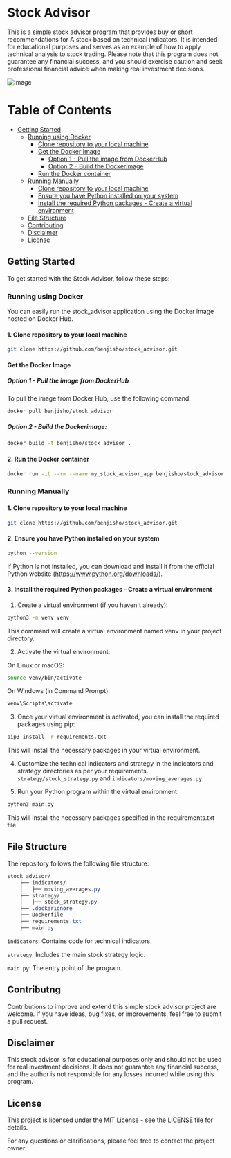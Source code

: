 # Stock Advisor

This is a simple stock advisor program that provides buy or short recommendations for A stock based on technical indicators.
It is intended for educational purposes and serves as an example of how to apply technical analysis to stock trading.
Please note that this program does not guarantee any financial success, and you should exercise caution and seek professional financial advice when making real investment decisions.

![image](https://github.com/benjisho/stock_advisor/assets/97973081/4f1d60b4-2618-4274-9810-94ebce355c68)

# Table of Contents
- [Getting Started](#getting-started)
  * [Running using Docker](#running-using-docker)
    + [Clone repository to your local machine](#clone-repository-to-your-local-machine)
    + [Get the Docker Image](#get-the-docker-image)
      - [Option 1 - Pull the image from DockerHub](#option-1---pull-the-image-from-dockerhub)
      - [Option 2 - Build the Dockerimage](#option-2---build-the-dockerimage)
    + [Run the Docker container](#run-the-docker-container)
  * [Running Manually](#running-manually)
    + [Clone repository to your local machine](#clone-repository-to-your-local-machine-1)
    + [Ensure you have Python installed on your system](#ensure-you-have-python-installed-on-your-system)
    + [Install the required Python packages - Create a virtual environment](#install-the-required-python-packages---create-a-virtual-environment)
  * [File Structure](#file-structure)
  * [Contributing](#contributing)
  * [Disclaimer](#disclaimer)
  * [License](#license)

## Getting Started
To get started with the Stock Advisor, follow these steps:

### Running using Docker
You can easily run the stock_advisor application using the Docker image hosted on Docker Hub.

#### 1. Clone repository to your local machine
```bash
git clone https://github.com/benjisho/stock_advisor.git
```

#### Get the Docker Image
##### Option 1 - Pull the image from DockerHub
To pull the image from Docker Hub, use the following command:
```bash
docker pull benjisho/stock_advisor

```
##### Option 2 - Build the Dockerimage:

```bash
docker build -t benjisho/stock_advisor .
```

#### 2. Run the Docker container
```bash
docker run -it --rm --name my_stock_advisor_app benjisho/stock_advisor
```

### Running Manually
#### 1. Clone repository to your local machine
```bash
git clone https://github.com/benjisho/stock_advisor.git
```

#### 2. Ensure you have Python installed on your system
```bash
python --version
```
If Python is not installed, you can download and install it from the official Python website (https://www.python.org/downloads/).

#### 3. Install the required Python packages - Create a virtual environment
1. Create a virtual environment (if you haven't already):
```bash
python3 -m venv venv
```
This command will create a virtual environment named venv in your project directory.

2. Activate the virtual environment:

On Linux or macOS:
```bash
source venv/bin/activate
```
On Windows (in Command Prompt):
```bash
venv\Scripts\activate
```
3. Once your virtual environment is activated, you can install the required packages using pip:
```bash
pip3 install -r requirements.txt
```
This will install the necessary packages in your virtual environment.

4. Customize the technical indicators and strategy in the indicators and strategy directories as per your requirements.
`strategy/stock_strategy.py` and `indicators/moving_averages.py`

5. Run your Python program within the virtual environment:
```bash
python3 main.py
```
This will install the necessary packages specified in the requirements.txt file.

## File Structure
The repository follows the following file structure:

```css
stock_advisor/
    ├── indicators/
    │   ├── moving_averages.py
    ├── strategy/
    │   ├── stock_strategy.py
    ├── .dockerignore
    ├── Dockerfile
    ├── requirements.txt
    ├── main.py

```

`indicators`: Contains code for technical indicators.

`strategy`: Includes the main stock strategy logic.

`main.py`: The entry point of the program.

## Contributng
Contributions to improve and extend this simple stock advisor project are welcome. If you have ideas, bug fixes, or improvements, feel free to submit a pull request.

## Disclaimer
This stock advisor is for educational purposes only and should not be used for real investment decisions. It does not guarantee any financial success, and the author is not responsible for any losses incurred while using this program.

## License
This project is licensed under the MIT License - see the LICENSE file for details.

For any questions or clarifications, please feel free to contact the project owner.

